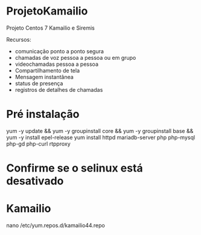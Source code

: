 # ProjetoKamailio
Projeto Centos 7  Kamailio e Siremis 


Recursos:
* comunicação ponto a ponto segura
* chamadas de voz pessoa a pessoa ou em grupo
* videochamadas pessoa a pessoa
* Compartilhamento de tela
* Mensagem instantânea
* status de presença
* registros de detalhes de chamadas

# Pré instalação

yum -y update && yum -y groupinstall core && yum -y groupinstall base && yum -y install epel-release
yum install httpd mariadb-server php php-mysql php-gd php-curl rtpproxy

# Confirme se o selinux está desativado

# Kamailio
nano /etc/yum.repos.d/kamailio44.repo
